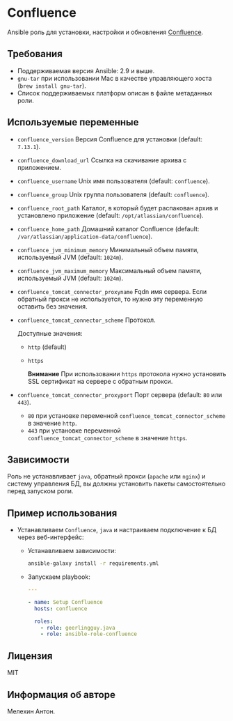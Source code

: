 Confluence
==========

Ansible роль для установки, настройки и обновления [Confluence](https://www.atlassian.com/ru/software/confluence).

Требования
----------

- Поддерживаемая версия Ansible: 2.9 и выше.
- `gnu-tar` при использовании Mac в качестве управляющего хоста (`brew install gnu-tar`).
- Список поддерживаемых платформ описан в файле метаданных роли.

Используемые переменные
-----------------------

- `confluence_version` Версия Confluence для установки (default: `7.13.1`).
- `confluence_download_url` Ссылка на скачивание архива с приложением.
- `confluence_username` Unix имя пользователя (default: `confluence`).
- `confluence_group` Unix группа пользователя (default: `confluence`).
- `confluence_root_path` Каталог, в который будет распакован архив и установлено приложение (default: `/opt/atlassian/confluence`).
- `confluence_home_path` Домашний каталог Confluence (default: `/var/atlassian/application-data/confluence`).
- `confluence_jvm_minimum_memory` Минимальный объем памяти, используемый JVM (default: `1024m`).
- `confluence_jvm_maximum_memory` Максимальный объем памяти, используемый JVM (default: `1024m`).
- `confluence_tomcat_connector_proxyname` Fqdn имя сервера. Если обратный прокси не используется, то нужно эту переменную оставить без значения.
- `confluence_tomcat_connector_scheme` Протокол.

  Доступные значения:
  - `http` (default)
  - `https`

    **Внимание** При использовании `https` протокола нужно установить SSL сертификат на сервере с обратным прокси.

- `confluence_tomcat_connector_proxyport` Порт сервера (default: `80` или `443`).
  - `80` при установке переменной `confluence_tomcat_connector_scheme` в значение `http`.
  - `443` при установке переменной `confluence_tomcat_connector_scheme` в значение `https`.

Зависимости
-----------

Роль не устанавливает `java`, обратный прокси (`apache` или `nginx`) и систему управления БД, вы должны установить пакеты самостоятельно перед запуском роли.

Пример использования
--------------------

- Устанавливаем `Confluence`, `java` и настраиваем подключение к БД через веб-интерфейс:

  - Устанавливаем зависимости:

    ```bash
    ansible-galaxy install -r requirements.yml
    ```

  - Запускаем playbook:

    ```yaml
    ---

    - name: Setup Confluence
      hosts: confluence

      roles:
        - role: geerlingguy.java
        - role: ansible-role-confluence
    ```

Лицензия
--------

MIT

Информация об авторе
--------------------

Мелехин Антон.
